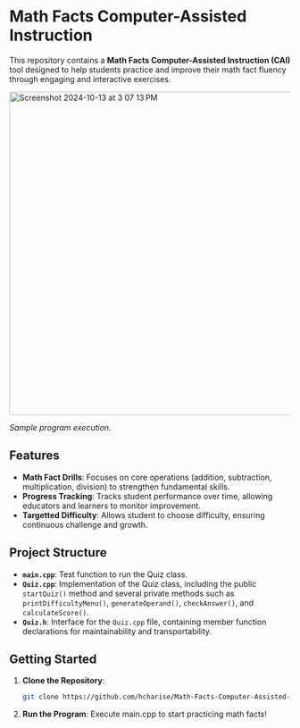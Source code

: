 # Math Facts Computer-Assisted Instruction

This repository contains a **Math Facts Computer-Assisted Instruction (CAI)** tool designed to help students practice and improve their math fact fluency through engaging and interactive exercises.

<img width="579" alt="Screenshot 2024-10-13 at 3 07 13 PM" src="https://github.com/user-attachments/assets/f03fda5b-85e2-4549-85ec-9b3831a57c31">

*Sample program execution.*

## Features

- **Math Fact Drills**: Focuses on core operations (addition, subtraction, multiplication, division) to strengthen fundamental skills.
- **Progress Tracking**: Tracks student performance over time, allowing educators and learners to monitor improvement.
- **Targetted Difficulty**: Allows student to choose difficulty, ensuring continuous challenge and growth.

## Project Structure

- **`main.cpp`**: Test function to run the Quiz class.
- **`Quiz.cpp`**: Implementation of the Quiz class, including the public `startQuiz()` method and several private methods such as `printDifficultyMenu()`, `generateOperand()`, `checkAnswer()`, and `calculateScore()`.
- **`Quiz.h`**: Interface for the `Quiz.cpp` file, containing member function declarations for maintainability and transportability.

## Getting Started

1. **Clone the Repository**:  
   ```bash
   git clone https://github.com/hcharise/Math-Facts-Computer-Assisted-Instruction.git
   
2. **Run the Program**:
Execute main.cpp to start practicing math facts!
